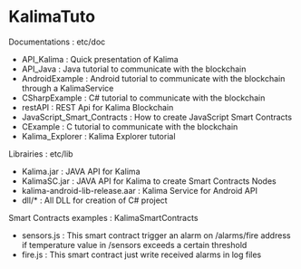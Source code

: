 # KalimaTuto

Documentations : etc/doc

- API_Kalima : Quick presentation of Kalima
- API_Java : Java tutorial to communicate with the blockchain
- AndroidExample : Android tutorial to communicate with the blockchain through a KalimaService
- CSharpExample : C# tutorial to communicate with the blockchain
- restAPI : REST Api for Kalima Blockchain
- JavaScript_Smart_Contracts : How to create JavaScript Smart Contracts
- CExample : C tutorial to communicate with the blockchain
- Kalima_Explorer : Kalima Explorer tutorial

Librairies : etc/lib

- Kalima.jar : JAVA API for Kalima
- KalimaSC.jar : JAVA API for Kalima to create Smart Contracts Nodes
- kalima-android-lib-release.aar : Kalima Service for Android API
- dll/* : All DLL for creation of C# project

Smart Contracts examples : KalimaSmartContracts

- sensors.js : This smart contract trigger an alarm on /alarms/fire address if temperature value in /sensors exceeds a certain threshold
- fire.js : This smart contract just write received alarms in log files